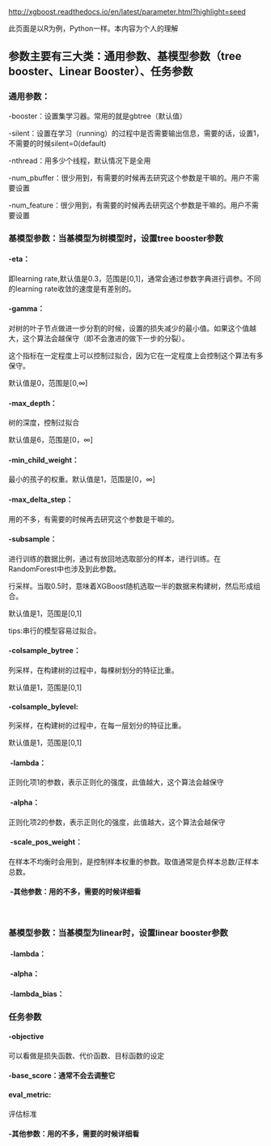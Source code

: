 http://xgboost.readthedocs.io/en/latest/parameter.html?highlight=seed

此页面是以R为例，Python一样。本内容为个人的理解

## 参数主要有三大类：通用参数、基模型参数（tree booster、Linear Booster）、任务参数


### 通用参数：
 -booster：设置集学习器。常用的就是gbtree（默认值）
 
 -silent：设置在学习（running）的过程中是否需要输出信息，需要的话，设置1，不需要的时候silent=0(default)
 
 -nthread：用多少个线程，默认情况下是全用
 
 -num_pbuffer：很少用到，有需要的时候再去研究这个参数是干嘛的。用户不需要设置
 
 -num_feature：很少用到，有需要的时候再去研究这个参数是干嘛的。用户不需要设置
 
 ### 基模型参数：当基模型为树模型时，设置tree booster参数
 #### -eta：
 
 即learning rate,默认值是0.3，范围是[0,1]，通常会通过参数字典进行调参。不同的learning rate收敛的速度是有差别的。
 
####  -gamma：
 
 对树的叶子节点做进一步分割的时候，设置的损失减少的最小值。如果这个值越大，这个算法会越保守（即不会激进的做下一步的分裂）。
 
 这个指标在一定程度上可以控制过拟合，因为它在一定程度上会控制这个算法有多保守。
 
 默认值是0，范围是[0,∞]
         
####  -max_depth：

树的深度，控制过拟合

默认值是6，范围是[0，∞]
             
####  -min_child_weight：

最小的孩子的权重。默认值是1，范围是[0，∞]
 
#### -max_delta_step：

用的不多，有需要的时候再去研究这个参数是干嘛的。
 
####  -subsample：

进行训练的数据比例，通过有放回地选取部分的样本，进行训练。在RandomForest中也涉及到此参数。

行采样。当取0.5时，意味着XGBoost随机选取一半的数据来构建树，然后形成组合。

默认值是1，范围是[0,1]

tips:串行的模型容易过拟合。
             
####  -colsample_bytree：

列采样，在构建树的过程中，每棵树划分的特征比重。

默认值是1，范围是[0,1]
                    
####   -colsample_bylevel:

列采样，在构建树的过程中，在每一层划分的特征比重。

默认值是1，范围是[0,1]
                    
####  -lambda：

正则化项1的参数，表示正则化的强度，此值越大，这个算法会越保守
  
####  -alpha：

正则化项2的参数，表示正则化的强度，此值越大，这个算法会越保守
  
 ####  -scale_pos_weight：
 
 在样本不均衡时会用到，是控制样本权重的参数。取值通常是负样本总数/正样本总数。
 
 ####  -其他参数：用的不多，需要的时候详细看
         
 
 ### 基模型参数：当基模型为linear时，设置linear booster参数
  
 ####  -lambda：
 ####  -alpha：
 ####  -lambda_bias：
 
 ### 任务参数
 
 #### -objective
 
 可以看做是损失函数、代价函数、目标函数的设定
 
 #### -base_score：通常不会去调整它
 
 #### eval_metric:
 
 评估标准
 
 #### -其他参数：用的不多，需要的时候详细看
 
